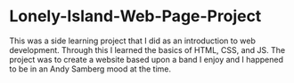 # Lonely-Island-Web-Page-Project

This was a side learning project that I did as an introduction to web development. Through this I learned the basics of HTML, CSS, and JS. The project was to create a website based upon a band I enjoy and I happened to be in an Andy Samberg mood at the time. 